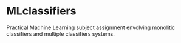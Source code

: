 # MLclassifiers

Practical Machine Learning subject assignment envolving monolitic classifiers and multiple classifiers systems.
